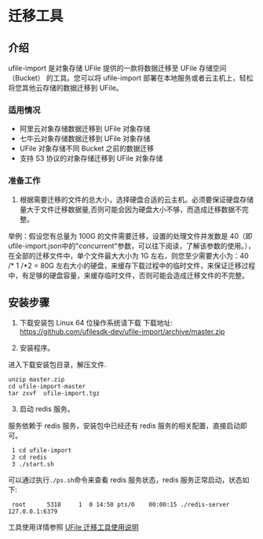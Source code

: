 

# 迁移工具

## 介绍
ufile-import 是对象存储 UFile 提供的一款将数据迁移至 UFile 存储空间（Bucket） 的工具。您可以将 ufile-import 部署在本地服务或者云主机上，轻松将您其他云存储的数据迁移到 UFile。

### 适用情况

* 阿里云对象存储数据迁移到 UFile 对象存储
* 七牛云对象存储数据迁移到 UFile 对象存储
* UFile 对象存储不同 Bucket 之前的数据迁移
* 支持 S3 协议的对象存储迁移到 UFile 对象存储

### 准备工作
1. 根据需要迁移的文件的总大小，选择硬盘合适的云主机。必须要保证硬盘存储量大于文件迁移数据量,否则可能会因为硬盘大小不够，而造成迁移数据不完整。  

举例：假设您有总量为 100G 的文件需要迁移，设置的处理文件并发数是 40（即ufile-import.json中的"concurrent"参数，可以往下阅读，了解该参数的使用。），在全部的迁移文件中，单个文件最大大小为 1G 左右，则您至少需要大小为：40 /* 1 /*2 = 80G 左右大小的硬盘，来缓存下载过程中的临时文件，来保证迁移过程中，有足够的硬盘容量，来缓存临时文件，否则可能会造成迁移文件的不完整。

## 安装步骤

1. 下载安装包
Linux 64 位操作系统请下载
下载地址: https://github.com/ufilesdk-dev/ufile-import/archive/master.zip

2. 安装程序。

进入下载安装包目录，解压文件. 

    unzip master.zip 
    cd ufile-import-master  
    tar zxvf  ufile-import.tgz 

3. 启动 redis 服务。

服务依赖于 redis 服务，安装包中已经还有 redis 服务的相关配置，直接启动即可。  

     1 cd ufile-import  
     2 cd redis 
     3 ./start.sh 

可以通过执行`./ps.sh`命令来查看 redis 服务状态，redis 服务正常启动，状态如下:

     root      5318     1  0 14:50 pts/0    00:00:15 ./redis-server 127.0.0.1:6379

工具使用详情参照 [UFile 迁移工具使用说明](https://github.com/ufilesdk-dev/ufile-import)
